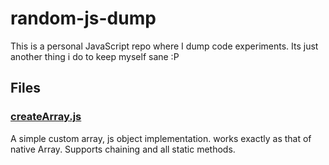 # random-js-dump

This is a personal JavaScript repo where I dump code experiments. Its just another thing i do to keep myself sane :P

## Files

### [createArray.js](./createArray.js)
A simple custom array, js object implementation. works exactly as that of native Array. Supports chaining and all static methods.



